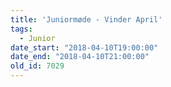 ```yaml
---
title: 'Juniormøde - Vinder April'
tags:
  - Junior
date_start: "2018-04-10T19:00:00"
date_end: "2018-04-10T21:00:00"
old_id: 7029
---
```

